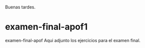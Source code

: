 Buenas tardes.
# examen-final-apof1
examen-final-apof
Aqui adjunto los ejercicios para el examen final.
